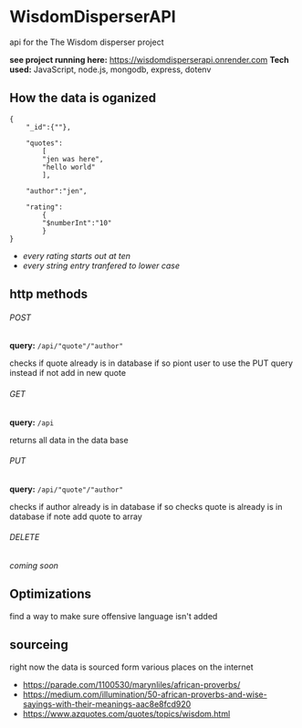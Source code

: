 # WisdomDisperserAPI
api for the The Wisdom disperser project

**see project running here:** https://wisdomdisperserapi.onrender.com
**Tech used:** JavaScript, node.js, mongodb, express, dotenv

## How the data is oganized
    {
        "_id":{""},
        
        "quotes":
            [
            "jen was here",
            "hello world"
            ],
            
        "author":"jen",
        
        "rating":
            {
            "$numberInt":"10"
            }
    }
    
 
* *every rating starts out at ten*
* *every string entry tranfered to lower case*



## http methods

###### POST
**query:** ```/api/"quote"/"author"```
    
checks if quote already is in database if so piont user to use the PUT query instead
if not add in new quote
    
###### GET
**query:** ```/api```
    
returns all data in the data base
    
###### PUT
**query:** ```/api/"quote"/"author"```
    
checks if author already is in database 
if so checks quote is already is in database
if note add quote to array
    
###### DELETE
*coming soon*


## Optimizations
find a way to make sure offensive language isn't added

## sourceing
right now the data is sourced form various places on the internet
- https://parade.com/1100530/marynliles/african-proverbs/
- https://medium.com/illumination/50-african-proverbs-and-wise-sayings-with-their-meanings-aac8e8fcd920
- https://www.azquotes.com/quotes/topics/wisdom.html
